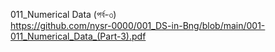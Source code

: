 011_Numerical Data (পর্ব-৩) <br> 
https://github.com/nysr-0000/001_DS-in-Bng/blob/main/001-011_Numerical_Data_(Part-3).pdf
